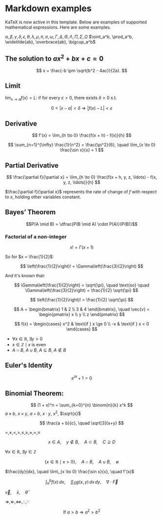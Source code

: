 # Markdown examples

KaTeX is now active in this template. Below are examples of supported mathematical expressions. Here are some examples.

$\alpha, \beta, \gamma, \delta, \epsilon, \theta, \lambda, \mu, \pi, \sigma, \omega, \Gamma, \Delta, \Theta, \Lambda, \Pi, \Sigma, \Omega$
$\oint_a^b, \prod_a^b, \widetilde{ab}, \overbrace{ab}, \bigcup_a^b$

## The solution to $ax^2 + bx + c = 0$
$$
x = \frac{-b \pm \sqrt{b^2 - 4ac}}{2a}.
$$

## Limit
$\lim_{x \to a} f(x) = L$: if for every $\varepsilon > 0$, there exists $\delta > 0$ s.t.

$$
0 < \left| x - a \right| < \delta \Rightarrow \left| f(x) - L \right| < \varepsilon
$$

## Derivative 
$$
f'(x) = \lim_{h \to 0} \frac{f(x + h) - f(x)}{h} 
$$

$$
\sum_{n=1}^{\infty} \frac{1}{n^2} = \frac{\pi^2}{6}, \quad \lim_{x \to 0} \frac{\sin x}{x} = 1
$$

## Partial Derivative
$$
\frac{\partial f}{\partial x} = \lim_{h \to 0} \frac{f(x + h, y, z, \ldots) - f(x, y, z, \ldots)}{h}
$$


$\frac{\partial f}{\partial x}$ represents the rate of change of $f$ with respect to $x$, holding other variables constant.

## Bayes’ Theorem

$$P(A \mid B) = \dfrac{P(B \mid A) \cdot P(A)}{P(B)}$$



### Factorial of a non-integer

$$
x! = \Gamma(x + 1)
$$

So for $x = \frac{1}{2}$:

$$
\left(\frac{1}{2}\right)! = \Gamma\left(\frac{3}{2}\right)
$$

And it's known that:

$$
\Gamma\left(\frac{1}{2}\right) = \sqrt{\pi}, \quad \text{so} \quad \Gamma\left(\frac{3}{2}\right) = \frac{1}{2} \sqrt{\pi}
$$

$$
\left(\frac{1}{2}\right)! = \frac{1}{2} \sqrt{\pi}
$$

$$
A = \begin{bmatrix}
1 & 2 \\
3 & 4
\end{bmatrix}, \quad \vec{v} = \begin{pmatrix} x \\ y \\ z \end{pmatrix}
$$


$$
f(x) = \begin{cases}
x^2 & \text{if } x \ge 0 \\
-x & \text{if } x < 0
\end{cases}
$$


* $\forall x \in \mathbb{R}, \exists y > 0$
* ${ x \in \mathbb{Z} \mid x \text{ is even} }$
* $A \cap B$, $A \cup B$, $A \subseteq B$, $A \notin B$


## Euler's Identity

$$
e^{i\pi} + 1 = 0
$$


## Binomial Theorem:
$$
(1 + x)^n = \sum_{k=0}^{n} \binom{n}{k} x^k
$$
$a \pm b$, $x \times y$, $a \div b$, $x \cdot y$, $x^2$, $\sqrt{x}$

$$
\frac{a + b}{c}, \quad \sqrt[3]{x+y}
$$


$=, \neq, <, >, \leq, \geq, \approx, \propto, \equiv$


$$
x \in A, \quad y \notin B, \quad A \subset B, \quad C \supseteq D
$$


$\forall x \in \mathbb{R}, \exists y \in \mathbb{Z}$

$$
\{ x \in \mathbb{R} \mid x > 0 \}, \quad A \cap B, \quad A \cup B, \quad \emptyset
$$


$\frac{dy}{dx}, \quad \lim\_{x \to 0} \frac{\sin x}{x}, \quad f'(x)$


$$
\int_a^b f(x)\,dx, \quad \iint_D g(x,y)\,dx\,dy, \quad \nabla \cdot \vec{F}
$$


$\vec{v}, \quad \bar{x}, \quad \hat{\theta}$

$\Rightarrow, \Leftarrow, \Leftrightarrow, \therefore, \because$

$$
\text{If } a > b \Rightarrow a^2 > b^2
$$




